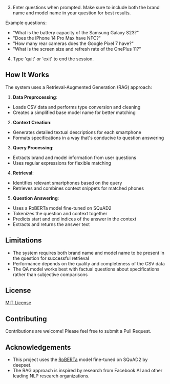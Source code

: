 3. Enter questions when prompted. Make sure to include both the brand name and model name in your question for best results.

Example questions:
- "What is the battery capacity of the Samsung Galaxy S23?"
- "Does the iPhone 14 Pro Max have NFC?"
- "How many rear cameras does the Google Pixel 7 have?"
- "What is the screen size and refresh rate of the OnePlus 11?"

4. Type 'quit' or 'exit' to end the session.

## How It Works

The system uses a Retrieval-Augmented Generation (RAG) approach:

1. **Data Preprocessing**:
- Loads CSV data and performs type conversion and cleaning
- Creates a simplified base model name for better matching

2. **Context Creation**:
- Generates detailed textual descriptions for each smartphone
- Formats specifications in a way that's conducive to question answering

3. **Query Processing**:
- Extracts brand and model information from user questions
- Uses regular expressions for flexible matching

4. **Retrieval**:
- Identifies relevant smartphones based on the query
- Retrieves and combines context snippets for matched phones

5. **Question Answering**:
- Uses a RoBERTa model fine-tuned on SQuAD2
- Tokenizes the question and context together
- Predicts start and end indices of the answer in the context
- Extracts and returns the answer text

## Limitations

- The system requires both brand name and model name to be present in the question for successful retrieval
- Performance depends on the quality and completeness of the CSV data
- The QA model works best with factual questions about specifications rather than subjective comparisons

## License

[MIT License](LICENSE)

## Contributing

Contributions are welcome! Please feel free to submit a Pull Request.

## Acknowledgements

- This project uses the [RoBERTa](https://huggingface.co/deepset/roberta-base-squad2) model fine-tuned on SQuAD2 by deepset.
- The RAG approach is inspired by research from Facebook AI and other leading NLP research organizations.

